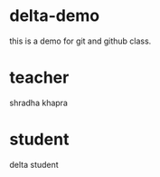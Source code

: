 # delta-demo
this is a demo for git and github class.

# teacher 
shradha khapra

# student
delta student 